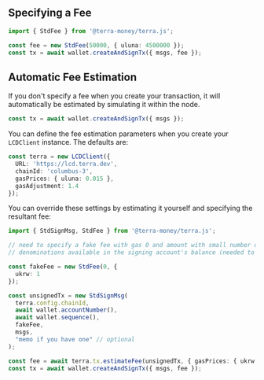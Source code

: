 ## Specifying a Fee

```ts
import { StdFee } from '@terra-money/terra.js';

const fee = new StdFee(50000, { uluna: 4500000 });
const tx = await wallet.createAndSignTx({ msgs, fee });
```

## Automatic Fee Estimation

If you don't specify a fee when you create your transaction, it will automatically be estimated by simulating it within the node.

```ts
const tx = await wallet.createAndSignTx({ msgs });
```

You can define the fee estimation parameters when you create your `LCDClient` instance. The defaults are:

```ts
const terra = new LCDClient({
  URL: 'https://lcd.terra.dev',
  chainId: 'columbus-3',
  gasPrices: { uluna: 0.015 },
  gasAdjustment: 1.4
});
```

You can override these settings by estimating it yourself and specifying the resultant fee:

```ts
import { StdSignMsg, StdFee } from '@terra-money/terra.js';

// need to specify a fake fee with gas 0 and amount with small number of
// denominations available in the signing account's balance (needed to simulate)

const fakeFee = new StdFee(0, {
  ukrw: 1
});

const unsignedTx = new StdSignMsg(
  terra.config.chainId,
  await wallet.accountNumber(),
  await wallet.sequence(),
  fakeFee,
  msgs,
  "memo if you have one" // optional
);

const fee = await terra.tx.estimateFee(unsignedTx, { gasPrices: { ukrw: 1, uluna: 5 } });
const tx = await wallet.createAndSignTx({ msgs, fee });
```
